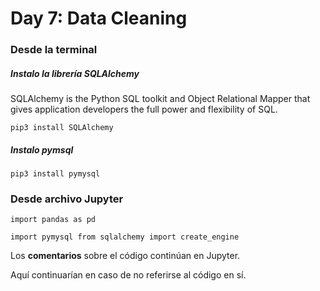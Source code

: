 # Day 7: Data Cleaning 



### Desde la terminal

##### Instalo la librería **SQLAlchemy**

SQLAlchemy is the Python SQL toolkit and Object Relational Mapper that
gives application developers the full power and flexibility of SQL.

`pip3 install SQLAlchemy` 

##### Instalo pymsql

 `pip3 install pymysql`

### Desde archivo Jupyter

`import pandas as pd`

`import pymysql
from sqlalchemy import create_engine`



Los **comentarios** sobre el código continúan en Jupyter. 

Aquí continuarían en caso de no referirse al código en sí. 



